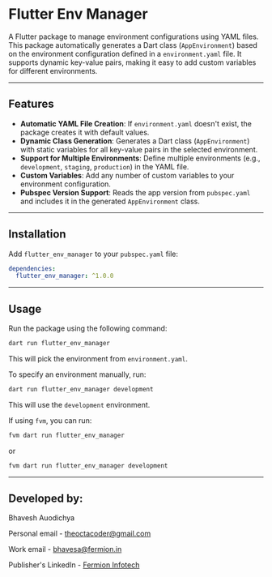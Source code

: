 # Flutter Env Manager

A Flutter package to manage environment configurations using YAML files. This package automatically generates a Dart class (`AppEnvironment`) based on the environment configuration defined in a `environment.yaml` file. It supports dynamic key-value pairs, making it easy to add custom variables for different environments.

---

## Features

- **Automatic YAML File Creation**: If `environment.yaml` doesn't exist, the package creates it with default values.
- **Dynamic Class Generation**: Generates a Dart class (`AppEnvironment`) with static variables for all key-value pairs in the selected environment.
- **Support for Multiple Environments**: Define multiple environments (e.g., `development`, `staging`, `production`) in the YAML file.
- **Custom Variables**: Add any number of custom variables to your environment configuration.
- **Pubspec Version Support**: Reads the app version from `pubspec.yaml` and includes it in the generated `AppEnvironment` class.

---

## Installation

Add `flutter_env_manager` to your `pubspec.yaml` file:

```yaml
dependencies:
  flutter_env_manager: ^1.0.0
```

---

## Usage

Run the package using the following command:

```sh
dart run flutter_env_manager
```
This will pick the environment from `environment.yaml`.

To specify an environment manually, run:

```sh
dart run flutter_env_manager development
```
This will use the `development` environment.

If using `fvm`, you can run:

```sh
fvm dart run flutter_env_manager
```
or

```sh
fvm dart run flutter_env_manager development
```

---

## Developed by:

Bhavesh Auodichya  

Personal email  - [theoctacoder@gmail.com](mailto:theoctacoder@gmail.com)

Work email  - [bhavesa@fermion.in](mailto:bhavesa@fermion.in)

Publisher's LinkedIn - [Fermion Infotech](https://www.linkedin.com/company/fermioninfotech?trk=profile-position)
